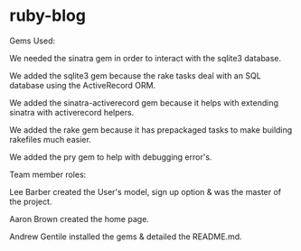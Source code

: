# ruby-blog
Gems Used:

We needed the sinatra gem in order to interact with the sqlite3 database.

We added the sqlite3 gem because the rake tasks deal with an SQL database using the ActiveRecord ORM.

We added the sinatra-activerecord gem because it helps with extending sinatra with activerecord helpers.

We added the rake gem because it has prepackaged tasks to make building rakefiles much easier.

We added the pry gem to help with debugging error's.


Team member roles:

Lee Barber created the User's model, sign up option & was the master of the project.

Aaron Brown created the home page.

Andrew Gentile installed the gems & detailed the README.md.
